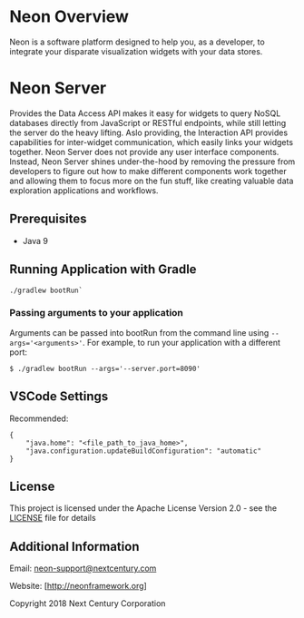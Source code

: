 # Neon Overview

Neon is a software platform designed to help you, as a developer, to integrate your disparate visualization widgets with your data stores. 

# Neon Server
Provides the Data Access API makes it easy for widgets to query NoSQL databases directly from JavaScript or RESTful endpoints, while still letting the server do the heavy lifting. Aslo providing, the Interaction API provides capabilities for inter-widget communication, which easily links your widgets together. Neon Server does not provide any user interface components. Instead, Neon Server shines under-the-hood by removing the pressure from developers to figure out how to make different components work together and allowing them to focus more on the fun stuff, like creating valuable data exploration applications and workflows.

## Prerequisites
* Java 9

## Running Application with Gradle

```
./gradlew bootRun`
```

### Passing arguments to your application

Arguments can be passed into bootRun from the command line using `--args='<arguments>'`. For example, to run your application with a different port:

```
$ ./gradlew bootRun --args='--server.port=8090'
```

## VSCode Settings

Recommended:

```
{
    "java.home": "<file_path_to_java_home>",
    "java.configuration.updateBuildConfiguration": "automatic"
}
```

## License

This project is licensed under the  Apache License Version 2.0 - see the [LICENSE](LICENSE) file for details

## Additional Information

Email: neon-support@nextcentury.com

Website: [http://neonframework.org]

Copyright 2018 Next Century Corporation
